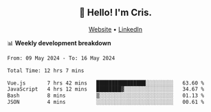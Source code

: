 
<h2 align="center">👋 Hello! I'm Cris.</h2>
<p align="center">
  <a href="https://www.criscunas.dev">Website</a> •
  <a href="https://www.linkedin.com/in/cristophercunas/">LinkedIn</a> 
</p>


📊 **Weekly development breakdown**
<!--START_SECTION:waka-->

```txt
From: 09 May 2024 - To: 16 May 2024

Total Time: 12 hrs 7 mins

Vue.js       7 hrs 42 mins   ████████████████░░░░░░░░░   63.60 %
JavaScript   4 hrs 12 mins   ████████▓░░░░░░░░░░░░░░░░   34.67 %
Bash         8 mins          ▒░░░░░░░░░░░░░░░░░░░░░░░░   01.13 %
JSON         4 mins          ░░░░░░░░░░░░░░░░░░░░░░░░░   00.61 %
```

<!--END_SECTION:waka-->

